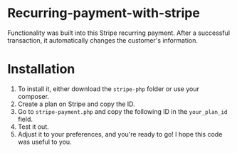 # Recurring-payment-with-stripe

Functionality was built into this Stripe recurring payment. After a successful transaction, it automatically changes the customer's information.

# Installation

1. To install it, either download the ```stripe-php``` folder or use your composer. 
2. Create a plan on Stripe and copy the ID.
3. Go to ```stripe-payment.php``` and copy the following ID in the ```your_plan_id``` field.
4. Test it out.
5. Adjust it to your preferences, and you're ready to go! I hope this code was useful to you.
